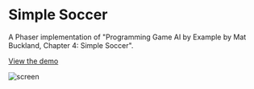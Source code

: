 # Simple Soccer

A Phaser implementation of "Programming Game AI by Example by Mat Buckland, Chapter 4: Simple Soccer".

[View the demo](https://sebsowter.github.io/phaser-simple-soccer)

![screen](https://user-images.githubusercontent.com/7384630/114770140-00762d00-9d63-11eb-987b-9d4e55132e04.png)
